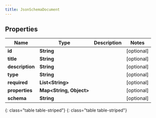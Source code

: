 ```yaml
---
title: JsonSchemaDocument
---
```


## Properties

| Name | Type | Description | Notes |
| ------------ | ------------- | ------------- | ------------- |
| **id** | **String** |  |  [optional] |
| **title** | **String** |  |  [optional] |
| **description** | **String** |  |  [optional] |
| **type** | **String** |  |  [optional] |
| **required** | **List&lt;String&gt;** |  |  [optional] |
| **properties** | **Map&lt;String, Object&gt;** |  |  [optional] |
| **schema** | **String** |  |  [optional] |
{: class="table table-striped"}
{: class="table table-striped"}



